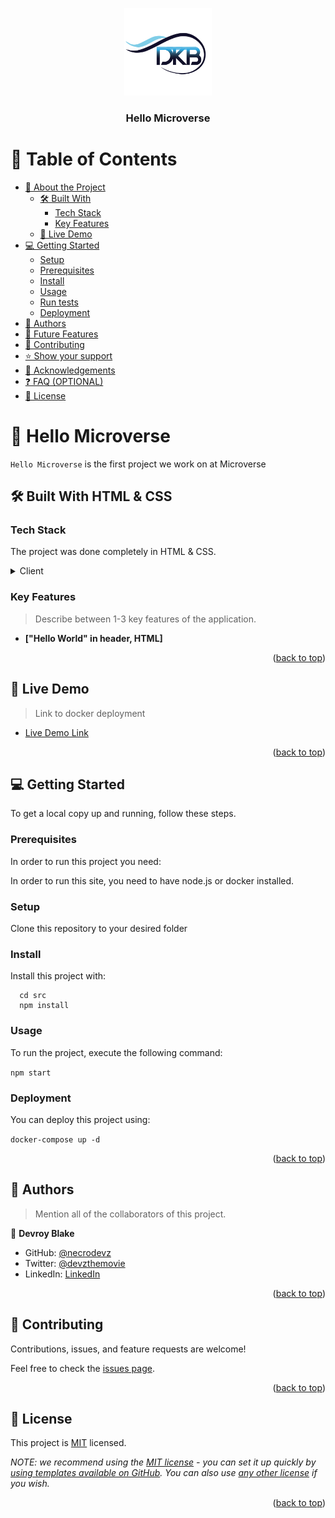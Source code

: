 <a name="readme-top"></a>


<div align="center">
  <img src="dkb-logo.png" alt="logo" width="140"  height="auto" />
  <br/>

  <h3><b>Hello Microverse</b></h3>

</div>


# 📗 Table of Contents

- [📖 About the Project](#about-project)
  - [🛠 Built With](#built-with)
    - [Tech Stack](#tech-stack)
    - [Key Features](#key-features)
  - [🚀 Live Demo](#live-demo)
- [💻 Getting Started](#getting-started)
  - [Setup](#setup)
  - [Prerequisites](#prerequisites)
  - [Install](#install)
  - [Usage](#usage)
  - [Run tests](#run-tests)
  - [Deployment](#triangular_flag_on_post-deployment)
- [👥 Authors](#authors)
- [🔭 Future Features](#future-features)
- [🤝 Contributing](#contributing)
- [⭐️ Show your support](#support)
- [🙏 Acknowledgements](#acknowledgements)
- [❓ FAQ (OPTIONAL)](#faq)
- [📝 License](#license)

# 📖 Hello Microverse <a name="about-project"></a>

`Hello Microverse` is the first project we work on at Microverse 

## 🛠 Built With <a name="built-with">HTML & CSS</a>

### Tech Stack <a name="tech-stack"></a>

The project was done completely in HTML & CSS. 

<details>
  <summary>Client</summary>
  <ul>
    <li><a href="https://reactjs.org/">HTML & CSS</a></li>
  </ul>
</details>

### Key Features <a name="key-features"></a>

> Describe between 1-3 key features of the application.

- **["Hello World" in header, HTML]**

<p align="right">(<a href="#readme-top">back to top</a>)</p>

## 🚀 Live Demo <a name="live-demo"></a>

> Link to docker deployment

- [Live Demo Link](http://localhost:3000)

<p align="right">(<a href="#readme-top">back to top</a>)</p>


## 💻 Getting Started <a name="getting-started"></a>


To get a local copy up and running, follow these steps.

### Prerequisites

In order to run this project you need:

In order to run this site, you need to have node.js or docker installed. 

### Setup

Clone this repository to your desired folder

### Install

Install this project with:

```
  cd src
  npm install
```

### Usage

To run the project, execute the following command:

`npm start`


### Deployment

You can deploy this project using:

`docker-compose up -d`

<p align="right">(<a href="#readme-top">back to top</a>)</p>


## 👥 Authors <a name="authors"></a>

> Mention all of the collaborators of this project.

👤 **Devroy Blake**

- GitHub: [@necrodevz](https://github.com/necrodevz)
- Twitter: [@devzthemovie](https://twitter.com/devzthemovie)
- LinkedIn: [LinkedIn](https://linkedin.com/in/dkblake)

<p align="right">(<a href="#readme-top">back to top</a>)</p>


## 🤝 Contributing <a name="contributing"></a>

Contributions, issues, and feature requests are welcome!

Feel free to check the [issues page](../../issues/).

<p align="right">(<a href="#readme-top">back to top</a>)</p>


## 📝 License <a name="license"></a>

This project is [MIT](./LICENSE) licensed.

_NOTE: we recommend using the [MIT license](https://choosealicense.com/licenses/mit/) - you can set it up quickly by [using templates available on GitHub](https://docs.github.com/en/communities/setting-up-your-project-for-healthy-contributions/adding-a-license-to-a-repository). You can also use [any other license](https://choosealicense.com/licenses/) if you wish._

<p align="right">(<a href="#readme-top">back to top</a>)</p>